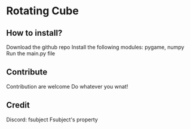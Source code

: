 # Rotating Cube
## How to install?
Download the github repo
Install the following modules: pygame, numpy
Run the main.py file

## Contribute
Contribution are welcome
Do whatever you wnat!

## Credit
Discord: fsubject
Fsubject's property
